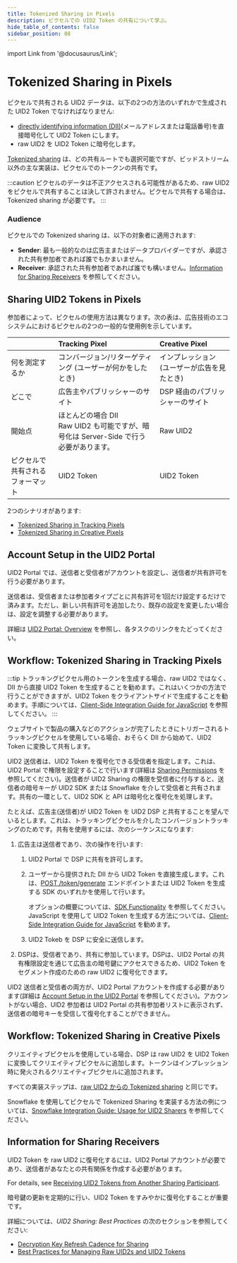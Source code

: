 ```yaml
---
title: Tokenized Sharing in Pixels
description: ピクセルでの UID2 Token の共有について学ぶ。
hide_table_of_contents: false
sidebar_position: 08
---
```


import Link from '@docusaurus/Link';

# Tokenized Sharing in Pixels

ピクセルで共有される UID2 データは、以下の2つの方法のいずれかで生成された UID2 Token でなければなりません:

- [directly identifying information (DII)](../ref-info/glossary-uid.md#gl-dii)(メールアドレスまたは電話番号)を直接暗号化して UID2 Token にします。
- raw UID2 を UID2 Token に暗号化します。

[Tokenized sharing](../ref-info/glossary-uid.md#gl-tokenized-sharing) は、どの共有ルートでも選択可能ですが、<Link href="../ref-info/glossary-uid#gl-bidstream">ビッドストリーム</Link>以外の主な実装は、ピクセルでのトークンの共有です。

:::caution
ピクセルのデータは不正アクセスされる可能性があるため、raw UID2 をピクセルで共有することは決して許されません。ピクセルで共有する場合は、Tokenized sharing が必要です。
:::

### Audience

ピクセルでの Tokenized sharing は、以下の対象者に適用されます:

- **Sender**: 最も一般的なのは広告主またはデータプロバイダーですが、承認された共有参加者であれば誰でもかまいません。
- **Receiver**: 承認された共有参加者であれば誰でも構いません。[Information for Sharing Receivers](#information-for-sharing-receivers) を参照してください。

## Sharing UID2 Tokens in Pixels

参加者によって、ピクセルの使用方法は異なります。次の表は、広告技術のエコシステムにおけるピクセルの2つの一般的な使用例を示しています。

| | Tracking Pixel | Creative Pixel |
| :--- | :--- | :--- |
| 何を測定するか | コンバージョン/リターゲティング (ユーザーが何かをしたとき) | インプレッション (ユーザーが広告を見たとき) |
| どこで | 広告主やパブリッシャーのサイト | DSP 経由のパブリッシャーのサイト |
| 開始点 | ほとんどの場合 DII<br/>Raw UID2 も可能ですが、暗号化は Server-Side で行う必要があります。 | Raw UID2 |
| ピクセルで共有されるフォーマット | UID2 Token | UID2 Token |

2つのシナリオがあります:

- [Tokenized Sharing in Tracking Pixels](#workflow-tokenized-sharing-in-tracking-pixels)
- [Tokenized Sharing in Creative Pixels](#workflow-tokenized-sharing-in-creative-pixels)

## Account Setup in the UID2 Portal

UID2 Portal では、送信者と受信者がアカウントを設定し、送信者が共有許可を行う必要があります。

送信者は、受信者または参加者タイプごとに共有許可を1回だけ設定するだけで済みます。ただし、新しい共有許可を追加したり、既存の設定を変更したい場合は、設定を調整する必要があります。

詳細は [UID2 Portal: Overview](../portal/portal-overview.md) を参照し、各タスクのリンクをたどってください。

## Workflow: Tokenized Sharing in Tracking Pixels

:::tip
トラッキングピクセル用のトークンを生成する場合、raw UID2 ではなく、DII から直接 UID2 Token を生成することを勧めます。これはいくつかの方法で行うことができますが、UID2 Token をクライアントサイドで生成することを勧めます。手順については、[Client-Side Integration Guide for JavaScript](../guides/integration-javascript-client-side.md) を参照してください。
:::

ウェブサイトで製品の購入などのアクションが完了したときにトリガーされるトラッキングピクセルを使用している場合、おそらく DII から始めて、UID2 Token に変換して共有します。

UID2 送信者は、UID2 Token を復号化できる受信者を指定します。これは、UID2 Portal で権限を設定することで行います(詳細は [Sharing Permissions](../portal/sharing-permissions.md) を参照してください)。送信者が UID2 Sharing の権限を受信者に付与すると、送信者の暗号キーが UID2 SDK または Snowflake を介して受信者と共有されます。共有の一環として、UID2 SDK と API は暗号化と復号化を処理します。

たとえば、広告主(送信者)が UID2 Token を UID2 DSP と共有することを望んでいるとします。これは、トラッキングピクセルを介したコンバージョントラッキングのためです。共有を使用するには、次のシーケンスになります:

1. 広告主は送信者であり、次の操作を行います:

   1. UID2 Portal で DSP に共有を許可します。

   2. ユーザーから提供された <Link href="../ref-info/glossary-uid#gl-dii">DII</Link> から UID2 Token を直接生成します。これは、[POST&nbsp;/token/generate](../endpoints/post-token-generate.md) エンドポイントまたは UID2 Token を生成する SDK のいずれかを使用して行います。
   
      オプションの概要については、[SDK Functionality](../sdks/summary-sdks.md#sdk-functionality) を参照してください。JavaScript を使用して UID2 Token を生成する方法については、[Client-Side Integration Guide for JavaScript](../guides/integration-javascript-client-side.md) を勧めます。
   
   3. UID2 Tokeb を DSP に安全に送信します。

2. DSPは、受信者であり、共有に参加しています。DSPは、UID2 Portal の共有権限設定を通じて広告主の暗号鍵にアクセスできるため、UID2 Token をセグメント作成のための raw UID2 に復号化できます。

UID2 送信者と受信者の両方が、UID2 Portal アカウントを作成する必要があります(詳細は [Account Setup in the UID2 Portal](#account-setup-in-the-uid2-portal) を参照してください)。アカウントがない場合、UID2 参加者は UID2 Portal の共有参加者リストに表示されず、送信者の暗号キーを受信して復号化することができません。

## Workflow: Tokenized Sharing in Creative Pixels

クリエイティブピクセルを使用している場合、DSP は raw UID2 を UID2 Token に変換してクリエイティブピクセルに追加します。トークンはインプレッション時に発火されるクリエイティブピクセルに追加されます。

すべての実装ステップは、[raw UID2 からの Tokenized sharing](sharing-tokenized-from-raw.md) と同じです。

Snowflake を使用してピクセルで Tokenized Sharing を実装する方法の例については、[Snowflake Integration Guide: Usage for UID2 Sharers](../guides/integration-snowflake.md#usage-for-uid2-sharers) を参照してください。

## Information for Sharing Receivers

UID2 Token を raw UID2 に復号化するには、UID2 Portal アカウントが必要であり、送信者があなたとの共有関係を作成する必要があります。

For details, see [Receiving UID2 Tokens from Another Sharing Participant](sharing-tokenized-overview.md#receiving-uid2-tokens-from-another-sharing-participant).

暗号鍵の更新を定期的に行い、UID2 Token をすみやかに復号化することが重要です。

詳細については、*UID2 Sharing: Best Practices* の次のセクションを参照してください:

- [Decryption Key Refresh Cadence for Sharing](sharing-best-practices.md#decryption-key-refresh-cadence-for-sharing)
- [Best Practices for Managing Raw UID2s and UID2 Tokens](sharing-best-practices.md#best-practices-for-managing-raw-uid2s-and-uid2-tokens)
